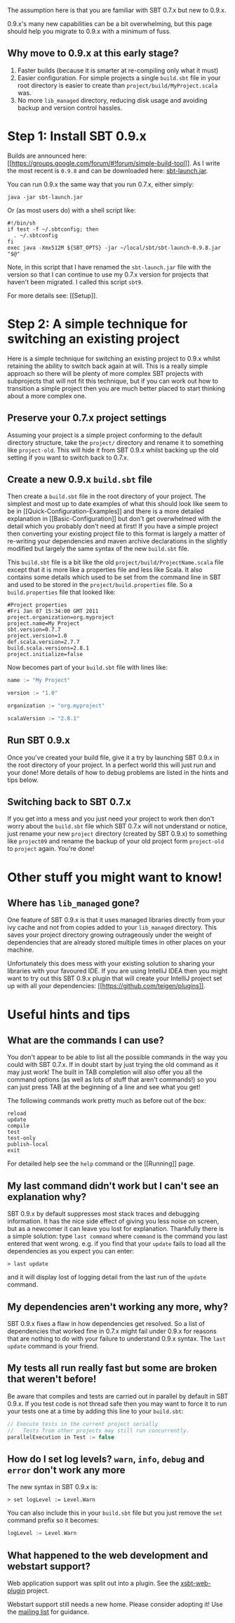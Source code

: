 [sbt-launch.jar]: http://repo.typesafe.com/typesafe/ivy-releases/org.scala-tools.sbt/sbt-launch/0.9.8/sbt-launch.jar
[mailing list]: http://groups.google.com/group/simple-build-tool/
[xsbt-web-plugin]: https://github.com/siasia/xsbt-web-plugin

The assumption here is that you are familiar with SBT 0.7.x but new to 0.9.x.

0.9.x's many new capabilities can be a bit overwhelming, but this page should help you migrate to 0.9.x with a minimum of fuss.  

## Why move to 0.9.x at this early stage?

 1. Faster builds (because it is smarter at re-compiling only what it must)
 1. Easier configuration.  For simple projects a single `build.sbt` file in your root directory is easier to create than `project/build/MyProject.scala` was.
 1. No more `lib_managed` directory, reducing disk usage and avoiding backup and version control hassles.

# Step 1: Install SBT 0.9.x

Builds are announced here: [[https://groups.google.com/forum/#!forum/simple-build-tool]].  As I write the most recent is `0.9.8` and can be downloaded here: [sbt-launch.jar].

You can run 0.9.x the same way that you run 0.7.x, either simply:

    java -jar sbt-launch.jar

Or (as most users do) with a shell script like:

    #!/bin/sh
    if test -f ~/.sbtconfig; then
      . ~/.sbtconfig
    fi
    exec java -Xmx512M ${SBT_OPTS} -jar ~/local/sbt/sbt-launch-0.9.8.jar "$@"

Note, in this script that I have renamed the `sbt-launch.jar` file with the version so that I can continue to use my 0.7.x version for projects that haven't been migrated.  I called this script `sbt9`.

For more details see: [[Setup]].

# Step 2: A simple technique for switching an existing project

Here is a simple technique for switching an existing project to 0.9.x whilst retaining the ability to switch back again at will.  This is a really simple approach so there will be plenty of more complex SBT projects with subprojects that will not fit this technique, but if you can work out how to transition a simple project then you are much better placed to start thinking about a more complex one.

## Preserve your 0.7.x project settings

Assuming your project is a simple project conforming to the default directory structure, take the `project/` directory and rename it to something like `project-old`.  This will hide it from SBT 0.9.x whilst backing up the old setting if you want to switch back to 0.7.x.

## Create a new 0.9.x `build.sbt` file

Then create a `build.sbt` file in the root directory of your project.  The simplest and most up to date examples of what this should look like seem to be in [[Quick-Configuration-Examples]] and there is a more detailed explanation in [[Basic-Configuration]] but don't get overwhelmed with the detail which you probably don't need at first! If you have a simple project then converting your existing project file to this format is largely a matter of re-writing your dependencies and maven archive declarations in the slightly modified but largely the same syntax of the new `build.sbt` file.

This `build.sbt` file is a bit like the old `project/build/ProjectName.scala` file except that it is more like a properties file and less like Scala.  It also contains some details which used to be set from the command line in SBT and used to be stored in the `project/build.properties` file.  So a `build.properties` file that looked like:

    #Project properties
    #Fri Jan 07 15:34:00 GMT 2011
    project.organization=org.myproject
    project.name=My Project
    sbt.version=0.7.7
    project.version=1.0
    def.scala.version=2.7.7
    build.scala.versions=2.8.1
    project.initialize=false

Now becomes part of your `build.sbt` file with lines like:

```scala
name := "My Project"

version := "1.0"

organization := "org.myproject"

scalaVersion := "2.8.1"
```
## Run SBT 0.9.x

Once you've created your build file, give it a try by launching SBT 0.9.x in the root directory of your project.  In a perfect world this will just run and your done!  More details of how to debug problems are listed in the hints and tips below.

## Switching back to SBT 0.7.x

If you get into a mess and you just need your project to work then don't worry about the `build.sbt` file which SBT 0.7.x will not understand or notice, just rename your new `project` directory (created by SBT 0.9.x) to something like `project09` and rename the backup of your old project form `project-old` to `project` again.  You're done!

# Other stuff you might want to know!

## Where has `lib_managed` gone?

One feature of SBT 0.9.x is that it uses managed libraries directly from your ivy cache and not from copies added to your `lib_managed` directory.  This saves your project directory growing outrageously under the weight of dependencies that are already stored multiple times in other places on your machine.

Unfortunately this does mess with your existing solution to sharing your libraries with your favoured IDE.  If you are using IntelliJ IDEA then you might want to try out this SBT 0.9.x plugin that will create your IntelliJ project set up with all your dependencies: [[https://github.com/teigen/plugins]].

# Useful hints and tips

## What are the commands I can use?

You don't appear to be able to list all the possible commands in the way you could with SBT 0.7.x.  If in doubt start by just trying the old command as it may just work!  The built in TAB completion will also offer you all the command options (as well as lots of stuff that aren't commands!) so you can just press TAB at the beginning of a line and see what you get!

The following commands work pretty much as before out of the box:

    reload
    update
    compile
    test
    test-only
    publish-local
    exit

For detailed help see the `help` command or the [[Running]] page.

## My last command didn't work but I can't see an explanation why?

SBT 0.9.x by default suppresses most stack traces and debugging information.  It has the nice side effect of giving you less noise on screen, but as a newcomer it can leave you lost for explanation.  Thankfully there is a simple solution: type `last command` where `command` is the command you last entered that went wrong.  e.g. if you find that your `update` fails to load all the dependencies as you expect you can enter:

```text
> last update
```

and it will display lost of logging detail from the last run of the `update` command.

## My dependencies aren't working any more, why?

SBT 0.9.x fixes a flaw in how dependencies get resolved.  So a list of dependencies that worked fine in 0.7.x might fail under 0.9.x for reasons that are nothing to do with your failure to understand 0.9.x syntax.  The `last update` command is your friend.

## My tests all run really fast but some are broken that weren't before!

Be aware that compiles and tests are carried out in parallel by default in SBT 0.9.x.  If you test code is not thread safe then you may want to force it to run your tests one at a time by adding this line to your `build.sbt`:

```scala
// Execute tests in the current project serially
//   Tests from other projects may still run concurrently.
parallelExecution in Test := false
```

## How do I set log levels? `warn`, `info`, `debug` and `error` don't work any more

The new syntax in SBT 0.9.x is:
```text
> set logLevel := Level.Warn
```

You can also include this in your `build.sbt` file but you just remove the `set` command prefix so it becomes:

```scala
logLevel := Level.Warn
```

## What happened to the web development and webstart support?

Web application support was split out into a plugin.  See the [xsbt-web-plugin] project.

Webstart support still needs a new home.  Please consider adopting it!  Use the [mailing list] for guidance.